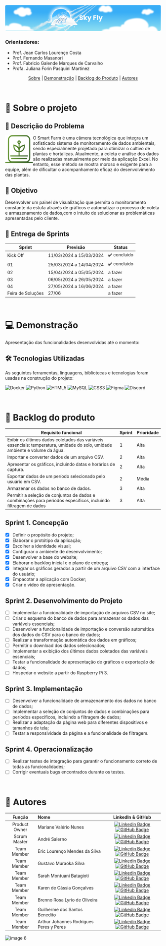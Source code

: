 <img src="app/static/img/BannerSkyFly.png" style="margin-left: auto; margin-right: auto;">

### Orientadores:

- Prof. Jean Carlos Lourenço Costa
- Prof. Fernando Masanori
- Prof. Fabricio Galende Marques de Carvalho
- Profa. Juliana Forin Pasquini Martinez

<div align="center">

[Sobre](#objetivo-do-projeto) | [Demonstração](#funcionalidades-e-registros-(vídeos-e-apresentações)-das-sprints) | [Backlog do Produto](#Backlog-do-produto) | [Autores](#autores)

</div>

<br>

# 🔎 Sobre o projeto

## 📑 Descrição do Problema

<div>

<img src="app/static/img/LogoSmartFarmNav.svg" width="90px" height="90px" align="left">

<p style="margin-top:15px">O Smart Farm é uma câmera tecnológica que integra um sofisticado sistema de monitoramento de dados ambientais, sendo especialmente projetado para otimizar o cultivo de plantas e hortaliças. Atualmente, a coleta e análise dos dados são realizadas manualmente por meio da aplicação Excel. No entanto, esse método se mostra moroso e exigente para a equipe, além de dificultar o acompanhamento eficaz do desenvolvimento das plantas.
</p>
</div>

## 🎯 Objetivo  

Desenvolver um painel de visualização que permita o monitoramento constante da estufa através de gráficos e automatizar o processo de coleta e armazenamento de dados,com o intuito de solucionar as problemáticas apresentadas pelo cliente.

## 📅 Entrega de Sprints

Sprint | Previsão | Status|
|------|--------|------|
|Kick Off | 11/03/2024 a 15/03/2024 | ✔️ concluido|
|01 | 25/03/2024 a 14/04/2024 | ✔️ concluido|
|02|  15/04/2024 a 05/05/2024| a fazer |
|03| 06/05/2024 a 26/05/2024 | a fazer|
|04| 27/05/2024 a 16/06/2024 |a fazer |
|Feira de Soluções| 27/06 |a fazer |

<br>

# 💻 Demonstração

Apresentação das funcionalidades desenvolvidas até o momento:

<!-- [![Nome do Vídeo](https://img.youtube.com/vi/pBy1zgt0XPc/0.jpg)](https://www.youtube.com/embed/pBy1zgt0XPc) -->

## 🛠️ Tecnologias Utilizadas

As seguintes ferramentas, linguagens, bibliotecas e tecnologias foram usadas na construção do projeto:

![Docker](https://img.shields.io/badge/docker-%230db7ed.svg?style=for-the-badge&logo=docker&logoColor=white)
![Python](https://img.shields.io/badge/python-3670A0?style=for-the-badge&logo=python&logoColor=ffdd54)
![HTML5](https://img.shields.io/badge/html5-%23E34F26.svg?style=for-the-badge&logo=html5&logoColor=white)
![MySQL](https://img.shields.io/badge/mysql-4479A1.svg?style=for-the-badge&logo=mysql&logoColor=white)
![CSS3](https://img.shields.io/badge/css3-%231572B6.svg?style=for-the-badge&logo=css3&logoColor=white)
![Figma](https://img.shields.io/badge/figma-%23F24E1E.svg?style=for-the-badge&logo=figma&logoColor=white)
![Discord](https://img.shields.io/badge/Discord-%235865F2.svg?style=for-the-badge&logo=discord&logoColor=white)

<br>

# 🧾 Backlog do produto

Requisito funcional | Sprint | Prioridade |
|------|--------|------|
| Exibir os últimos dados coletados das variáveis essenciais: temperatura, umidade do solo, umidade ambiente e volume da água. | 1 | Alta |
| Importar e converter dados de um arquivo CSV. | 2 | Alta |
| Apresentar os gráficos, incluindo datas e horários de captura.| 2 | Alta |
| Exportar dados de um período selecionado pelo usuário em CSV.| 2 | Média |
| Armazenar os dados no banco de dados. | 3 | Alta |
| Permitir a seleção de conjuntos de dados e combinações para períodos específicos, incluindo filtragem de dados | 3 | Alta |

## Sprint 1. Concepção
- [x] Definir o propósito do projeto;
- [x] Elaborar o protótipo da aplicação;
- [x] Escolher a identidade visual;
- [x] Configurar o ambiente de desenvolvimento;
- [x] Desenvolver a base do website;
- [x] Elaborar o backlog inicial e o plano de entrega;
- [x] Integrar os gráficos gerados a partir de um arquivo CSV com a interface do usuário;
- [x] Empacotar a aplicação com Docker;
- [x] Criar o vídeo de apresentação.

## Sprint 2. Desenvolvimento do Projeto
- [ ] Implementar a funcionalidade de importação de arquivos CSV no site;
- [ ] Criar o esquema do banco de dados para armazenar os dados das variáveis essenciais;
- [ ] Desenvolver a funcionalidade de importação e conversão automática dos dados do CSV para o banco de dados;
- [ ] Realizar a transformação automática dos dados em gráficos;
- [ ] Permitir o download dos dados selecionados;
- [ ] Implementar a exibição dos últimos dados coletados das variáveis essenciais;
- [ ] Testar a funcionalidade de apresentação de gráficos e exportação de dados;
- [ ] Hospedar o website a partir do Raspberry Pi 3.

## Sprint 3. Implementação
- [ ] Desenvolver a funcionalidade de armazenamento dos dados no banco de dados;
- [ ] Implementar a seleção de conjuntos de dados e combinações para períodos específicos, incluindo a filtragem de dados;
- [ ] Realizar a adaptação da página web para diferentes dispositivos e tamanhos de tela;
- [ ] Testar a responsividade da página e a funcionalidade de filtragem.

## Sprint 4. Operacionalização
- [ ] Realizar testes de integração para garantir o funcionamento correto de todas as funcionalidades;
- [ ] Corrigir eventuais bugs encontrados durante os testes.

<br>

# 👥 Autores


|    Função     | Nome                                  |                                                                                                                                                      LinkedIn & GitHub                                                                                                                                                      |
| :-----------: | :------------------------------------ | :-------------------------------------------------------------------------------------------------------------------------------------------------------------------------------------------------------------------------------------------------------------------------------------------------------------------------: |
| Product Owner |   Mariane Valério Nunes         |     [![Linkedin Badge](https://img.shields.io/badge/Linkedin-blue?style=flat-square&logo=Linkedin&logoColor=white)]() [![GitHub Badge](https://img.shields.io/badge/GitHub-111217?style=flat-square&logo=github&logoColor=white)](https://github.com/Marianne10)              |
| Scrum Master  | André Salerno |      [![Linkedin Badge](https://img.shields.io/badge/Linkedin-blue?style=flat-square&logo=Linkedin&logoColor=white)](https://www.linkedin.com/in/andresalerno/) [![GitHub Badge](https://img.shields.io/badge/GitHub-111217?style=flat-square&logo=github&logoColor=white)](https://github.com/andresalerno)     |
| Team Member   | Eric Lourenço Mendes da Silva      |         [![Linkedin Badge](https://img.shields.io/badge/Linkedin-blue?style=flat-square&logo=Linkedin&logoColor=white)]() [![GitHub Badge](https://img.shields.io/badge/GitHub-111217?style=flat-square&logo=github&logoColor=white)](https://github.com/ericloumendes)        |
|  Team Member  | Gustavo Muraoka Silva                 |         [![Linkedin Badge](https://img.shields.io/badge/Linkedin-blue?style=flat-square&logo=Linkedin&logoColor=white)](https://www.linkedin.com/in/gustavo-muraoka-4256721ba/) [![GitHub Badge](https://img.shields.io/badge/GitHub-111217?style=flat-square&logo=github&logoColor=white)](https://github.com/gustavomuraoka)        |
|  Team Member  | Sarah Montuani Batagioti               |   [![Linkedin Badge](https://img.shields.io/badge/Linkedin-blue?style=flat-square&logo=Linkedin&logoColor=white)](https://www.linkedin.com/in/sarahbatagioti/) [![GitHub Badge](https://img.shields.io/badge/GitHub-111217?style=flat-square&logo=github&logoColor=white)](https://github.com/SarahBatagioti)   |
|  Team Member  | Karen de Cássia Gonçalves     |           [![Linkedin Badge](https://img.shields.io/badge/Linkedin-blue?style=flat-square&logo=Linkedin&logoColor=white)](https://www.linkedin.com/in/karen-cgonçalves) [![GitHub Badge](https://img.shields.io/badge/GitHub-111217?style=flat-square&logo=github&logoColor=white)](https://github.com/karengoncalves8)   |
|  Team Member  | Brenno Rosa Lyrio de Oliveira               |   [![Linkedin Badge](https://img.shields.io/badge/Linkedin-blue?style=flat-square&logo=Linkedin&logoColor=white)](https://www.linkedin.com/in/brennolyrio/) [![GitHub Badge](https://img.shields.io/badge/GitHub-111217?style=flat-square&logo=github&logoColor=white)](https://github.com/BrennoLyrio)   |
|  Team Member  | Guilherme dos Santos Benedito               |   [![Linkedin Badge](https://img.shields.io/badge/Linkedin-blue?style=flat-square&logo=Linkedin&logoColor=white)](https://www.linkedin.com/in/guilherme-benedito/) [![GitHub Badge](https://img.shields.io/badge/GitHub-111217?style=flat-square&logo=github&logoColor=white)](https://github.com/gui-benedito)   |
|  Team Member  | Arthur Johannes Rodrigues Peres y Peres              |   [![Linkedin Badge](https://img.shields.io/badge/Linkedin-blue?style=flat-square&logo=Linkedin&logoColor=white)](https://www.linkedin.com/in/ajperes/) [![GitHub Badge](https://img.shields.io/badge/GitHub-111217?style=flat-square&logo=github&logoColor=white)](https://github.com/ajperes)   |

![image 6](https://github.com/andresalerno/projeto_api/assets/105525498/a7ca2b45-b638-4ae3-a1aa-d4b533acc6ab)
